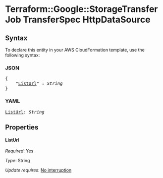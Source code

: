# Terraform::Google::StorageTransferJob TransferSpec HttpDataSource

## Syntax

To declare this entity in your AWS CloudFormation template, use the following syntax:

### JSON

<pre>
{
    "<a href="#listurl" title="ListUrl">ListUrl</a>" : <i>String</i>
}
</pre>

### YAML

<pre>
<a href="#listurl" title="ListUrl">ListUrl</a>: <i>String</i>
</pre>

## Properties

#### ListUrl

_Required_: Yes

_Type_: String

_Update requires_: [No interruption](https://docs.aws.amazon.com/AWSCloudFormation/latest/UserGuide/using-cfn-updating-stacks-update-behaviors.html#update-no-interrupt)

